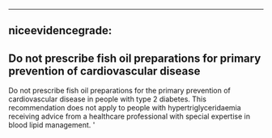 
---
niceevidencegrade: 
---

## Do not prescribe fish oil preparations for primary prevention of cardiovascular disease
Do not prescribe fish oil preparations for the primary prevention of cardiovascular disease in people with type 2 diabetes. This recommendation does not apply to people with hypertriglyceridaemia receiving advice from a healthcare professional with special expertise in blood lipid management.
'

